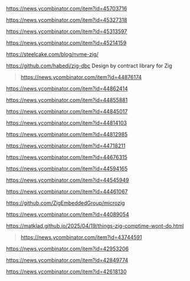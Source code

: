 https://news.ycombinator.com/item?id=45703716

https://news.ycombinator.com/item?id=45327318

https://news.ycombinator.com/item?id=45313597

https://news.ycombinator.com/item?id=45214159

https://steelcake.com/blog/nvme-zig/

https://github.com/habedi/zig-dbc Design by contract library for Zig
> https://news.ycombinator.com/item?id=44876174

https://news.ycombinator.com/item?id=44862414

https://news.ycombinator.com/item?id=44855881

https://news.ycombinator.com/item?id=44845017

https://news.ycombinator.com/item?id=44814103

https://news.ycombinator.com/item?id=44812985

https://news.ycombinator.com/item?id=44718211

https://news.ycombinator.com/item?id=44676315

https://news.ycombinator.com/item?id=44594165

https://news.ycombinator.com/item?id=44545949

https://news.ycombinator.com/item?id=44461067

https://github.com/ZigEmbeddedGroup/microzig

https://news.ycombinator.com/item?id=44089054

https://matklad.github.io/2025/04/19/things-zig-comptime-wont-do.html
> https://news.ycombinator.com/item?id=43744591

https://news.ycombinator.com/item?id=42953206

https://news.ycombinator.com/item?id=42849774

https://news.ycombinator.com/item?id=42618130